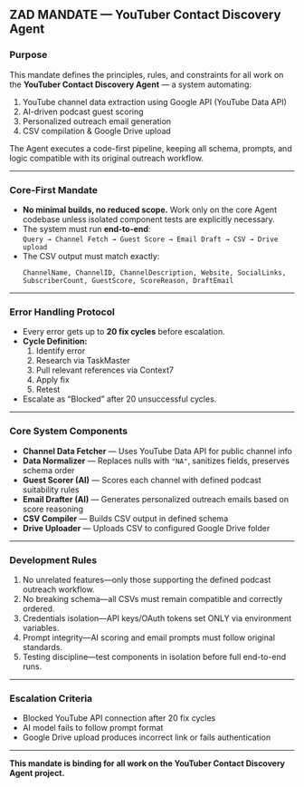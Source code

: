 
## **ZAD MANDATE — YouTuber Contact Discovery Agent**

### **Purpose**

This mandate defines the principles, rules, and constraints for all work on the **YouTuber Contact Discovery Agent** — a system automating:

1. YouTube channel data extraction using Google API (YouTube Data API)
2. AI-driven podcast guest scoring
3. Personalized outreach email generation
4. CSV compilation & Google Drive upload

The Agent executes a code-first pipeline, keeping all schema, prompts, and logic compatible with its original outreach workflow.

***

### **Core-First Mandate**

- **No minimal builds, no reduced scope.**
  Work only on the core Agent codebase unless isolated component tests are explicitly necessary.
- The system must run **end-to-end**:  
  `Query → Channel Fetch → Guest Score → Email Draft → CSV → Drive upload`
- The CSV output must match exactly:
  ```
  ChannelName, ChannelID, ChannelDescription, Website, SocialLinks, SubscriberCount, GuestScore, ScoreReason, DraftEmail
  ```

***

### **Error Handling Protocol**

- Every error gets up to **20 fix cycles** before escalation.
- **Cycle Definition:**
  1. Identify error
  2. Research via TaskMaster
  3. Pull relevant references via Context7
  4. Apply fix
  5. Retest
- Escalate as “Blocked” after 20 unsuccessful cycles.

***

### **Core System Components**

- **Channel Data Fetcher** — Uses YouTube Data API for public channel info
- **Data Normalizer** — Replaces nulls with `"NA"`, sanitizes fields, preserves schema order
- **Guest Scorer (AI)** — Scores each channel with defined podcast suitability rules
- **Email Drafter (AI)** — Generates personalized outreach emails based on score reasoning
- **CSV Compiler** — Builds CSV output in defined schema
- **Drive Uploader** — Uploads CSV to configured Google Drive folder

***

### **Development Rules**

1. No unrelated features—only those supporting the defined podcast outreach workflow.
2. No breaking schema—all CSVs must remain compatible and correctly ordered.
3. Credentials isolation—API keys/OAuth tokens set ONLY via environment variables.
4. Prompt integrity—AI scoring and email prompts must follow original standards.
5. Testing discipline—test components in isolation before full end-to-end runs.

***

### **Escalation Criteria**

- Blocked YouTube API connection after 20 fix cycles
- AI model fails to follow prompt format
- Google Drive upload produces incorrect link or fails authentication

***

**This mandate is binding for all work on the YouTuber Contact Discovery Agent project.**
